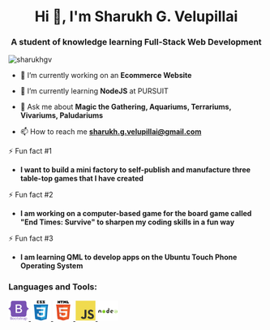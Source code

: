 <h1 align="center">Hi 👋, I'm Sharukh G. Velupillai</h1>
<h3 align="center">A student of knowledge learning Full-Stack Web Development</h3>

<p align="left"> <img src="https://komarev.com/ghpvc/?username=sharukhgv&label=Profile%20views&color=0e75b6&style=flat" alt="sharukhgv" /> </p>

- 🔭 I’m currently working on an **Ecommerce Website**

- 🌱 I’m currently learning **NodeJS** at PURSUIT

- 💬 Ask me about **Magic the Gathering, Aquariums, Terrariums, Vivariums, Paludariums**

- 📫 How to reach me **sharukh.g.velupillai@gmail.com**

 ⚡ Fun fact #1
- **I want to build a mini factory to self-publish and manufacture three table-top games that I have created**

⚡ Fun fact #2
- **I am working on a computer-based game for the board game called "End Times: Survive" to sharpen my coding skills in a fun way**

⚡ Fun fact #3
- **I am learning QML to develop apps on the Ubuntu Touch Phone Operating System**


<p align="left">
</p>

<h3 align="left">Languages and Tools:</h3>
<p align="left"> <a href="https://getbootstrap.com" target="_blank" rel="noreferrer"> <img src="https://raw.githubusercontent.com/devicons/devicon/master/icons/bootstrap/bootstrap-plain-wordmark.svg" alt="bootstrap" width="40" height="40"/> </a> <a href="https://www.w3schools.com/css/" target="_blank" rel="noreferrer"> <img src="https://raw.githubusercontent.com/devicons/devicon/master/icons/css3/css3-original-wordmark.svg" alt="css3" width="40" height="40"/> </a> <a href="https://www.w3.org/html/" target="_blank" rel="noreferrer"> <img src="https://raw.githubusercontent.com/devicons/devicon/master/icons/html5/html5-original-wordmark.svg" alt="html5" width="40" height="40"/> </a> <a href="https://developer.mozilla.org/en-US/docs/Web/JavaScript" target="_blank" rel="noreferrer"> <img src="https://raw.githubusercontent.com/devicons/devicon/master/icons/javascript/javascript-original.svg" alt="javascript" width="40" height="40"/> </a> <a href="https://nodejs.org" target="_blank" rel="noreferrer"> <img src="https://raw.githubusercontent.com/devicons/devicon/master/icons/nodejs/nodejs-original-wordmark.svg" alt="nodejs" width="40" height="40"/> </a> </p>

